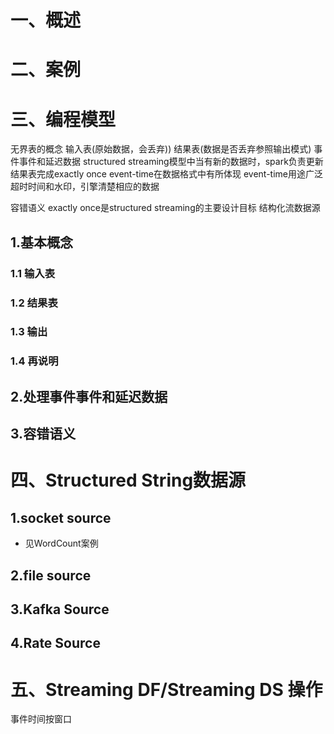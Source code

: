 # 一、概述


# 二、案例


# 三、编程模型
无界表的概念
输入表(原始数据，会丢弃))
结果表(数据是否丢弃参照输出模式)
事件事件和延迟数据
structured streaming模型中当有新的数据时，spark负责更新结果表完成exactly once
event-time在数据格式中有所体现
event-time用途广泛
超时时间和水印，引擎清楚相应的数据

容错语义
exactly once是structured streaming的主要设计目标
结构化流数据源

## 1.基本概念
### 1.1 输入表


### 1.2 结果表


### 1.3 输出


### 1.4 再说明


## 2.处理事件事件和延迟数据


## 3.容错语义



<!-- TODO  -->


# 四、Structured String数据源
## 1.socket source
 * 见WordCount案例

## 2.file source


## 3.Kafka Source


## 4.Rate Source



# 五、Streaming DF/Streaming DS 操作


事件时间按窗口